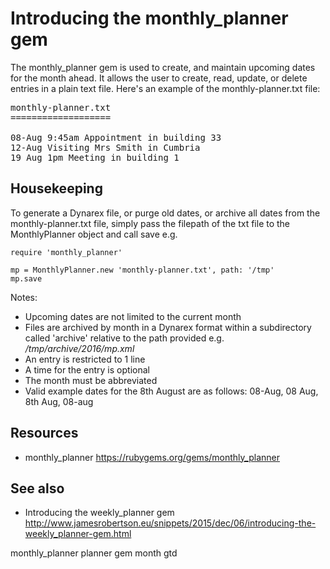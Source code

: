 # Introducing the monthly_planner gem

The monthly_planner gem is used to create, and maintain upcoming dates for the month ahead. It allows the user to create, read, update, or delete entries in a plain text file. Here's an example of the monthly-planner.txt file:

<pre>
monthly-planner.txt
===================

08-Aug 9:45am Appointment in building 33
12-Aug Visiting Mrs Smith in Cumbria
19 Aug 1pm Meeting in building 1
</pre>


## Housekeeping

To generate a Dynarex file, or purge old dates, or archive all dates from the monthly-planner.txt file, simply pass the filepath of the txt file to the MonthlyPlanner object and call save e.g.


    require 'monthly_planner'

    mp = MonthlyPlanner.new 'monthly-planner.txt', path: '/tmp'
    mp.save

Notes:

* Upcoming dates are not limited to the current month
* Files are archived by month in a Dynarex format within a subdirectory called 'archive' relative to the path provided e.g. */tmp/archive/2016/mp.xml*
* An entry is restricted to 1 line
* A time for the entry is optional
* The month must be abbreviated
* Valid example dates for the 8th August are as follows: 08-Aug, 08 Aug, 8th Aug, 08-aug

## Resources

* monthly_planner https://rubygems.org/gems/monthly_planner

## See also

* Introducing the weekly_planner gem http://www.jamesrobertson.eu/snippets/2015/dec/06/introducing-the-weekly_planner-gem.html

monthly_planner planner gem month gtd
